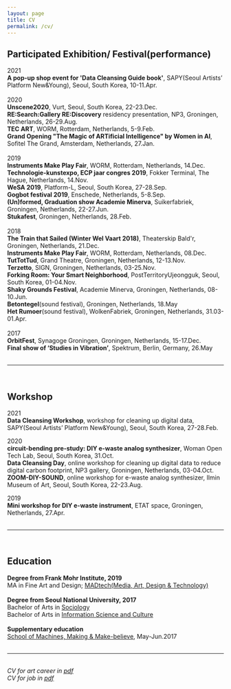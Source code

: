 ```yaml
---
layout: page
title: CV
permalink: /cv/
---
```


<h2>Participated Exhibition/ Festival(performance)</h2>

2021<br>
<b>A pop-up shop event for 'Data Cleansing Guide book'</b>, SAPY(Seoul Artists’ Platform New&Young), Seoul, South Korea, 10-11.Apr.<br>
<br>
2020<br>
<b>Unscene2020</b>, Vurt, Seoul, South Korea, 22-23.Dec.<br>
<b>RE:Search:Gallery RE:Discovery</b> residency presentation, NP3, Groningen, Netherlands, 26-29.Aug.<br>
<b>TEC ART</b>, WORM, Rotterdam, Netherlands, 5-9.Feb.<br>
<b>Grand Opening "The Magic of ARTificial Intelligence" by Women in AI</b>, Sofitel The Grand, Amsterdam, Netherlands, 27.Jan.<br>
<br>
2019<br>
<b>Instruments Make Play Fair</b>, WORM, Rotterdam, Netherlands, 14.Dec.<br>
<b>Technologie-kunstexpo, ECP jaar congres 2019</b>, Fokker Terminal, The Hague, Netherlands, 14.Nov.<br>
<b>WeSA 2019</b>, Platform-L, Seoul, South Korea, 27-28.Sep.<br>
<b>Gogbot festival 2019</b>, Enschede, Netherlands, 5-8.Sep.<br>
<b>(Un)formed, Graduation show Academie Minerva</b>, Suikerfabriek, Groningen, Netherlands, 22-27.Jun.<br>
<b>Stukafest</b>, Groningen, Netherlands, 28.Feb. <br>
<br>
2018<br>
<b>The Train that Sailed (Winter Wel Vaart 2018)</b>, Theaterskip Bald'r, Groningen, Netherlands, 21.Dec.<br>
<b>Instruments Make Play Fair</b>, WORM, Rotterdam, Netherlands, 08.Dec.<br>
<b>TutTotTud</b>, Grand Theatre, Groningen, Netherlands, 12-13.Nov.<br>
<b>Terzetto</b>, SIGN, Groningen, Netherlands, 03-25.Nov.<br>
<b>Forking Room: Your Smart Neighborhood</b>, PostTerritoryUjeongguk, Seoul, South Korea, 01-04.Nov.<br>
<b>Shaky Grounds Festival</b>, Academie Minerva, Groningen, Netherlands, 08-10.Jun.<br>
<b>Betontegel</b>(sound festival), Groningen, Netherlands, 18.May<br>
<b>Het Rumoer</b>(sound festival), WolkenFabriek, Groningen, Netherlands, 31.03-01.Apr.<br>
<br>
2017<br>
<b>OrbitFest</b>, Synagoge Groningen, Groningen, Netherlands, 15-17.Dec.<br>
<b>Final show of ‘Studies in Vibration’</b>, Spektrum, Berlin, Germany, 26.May<br><br/>

<hr/>
<br>
<h2>Workshop</h2>
2021<br>
<b>Data Cleansing Workshop</b>, workshop for cleaning up digital data, SAPY(Seoul Artists’ Platform New&Young), Seoul, South Korea, 27-28.Feb.<br>

2020<br>
<b>circuit-bending pre-study: DIY e-waste analog synthesizer</b>, Woman Open Tech Lab, Seoul, South Korea, 31.Oct.<br>
<b>Data Cleansing Day</b>, online workshop for cleaning up digital data to reduce digital carbon footprint, NP3 gallery, Groningen, Netherlands, 03-04.Oct.<br>
<b>ZOOM-DIY-SOUND</b>, online workshop for e-waste analog synthesizer, Ilmin Museum of Art, Seoul, South Korea, 22-23.Aug.<br>

2019<br>
<b>Mini workshop for DIY e-waste instrument</b>, ETAT space, Groningen, Netherlands, 27.Apr.
<br><br>

<hr/>
<!-- <table>
<tr>
<th>Skills</th>
<th> </th>
</tr>
<tr>
<td>Processing P5.js</td>
<td><i>advanced</i></td>
</tr>
<tr>
<td>Arduino</td>
<td><i>advanced</i></td>
</tr>
<tr>
<td>MaxMSP</td>
<td><i>advanced</i></td>
</tr>
<tr>
<td>HTML CSS</td>
<td><i>advanced</i></td>
</tr>
<tr>
<td>Github</td>
<td><i>advanced</i></td>
</tr>
</table> -->
<br>
<h2>Education</h2>
<strong>Degree from Frank Mohr Institute, 2019</strong>
<br>
MA in Fine Art and Design; <a href="http://fmi.academieminerva.nl/Programs/MADtech" target="blank">MADtech(Media, Art, Design & Technology)</a>
<br><br>
<strong>Degree from Seoul National University, 2017</strong>
<br>
Bachelor of Arts in <a href="http://sociology.snu.ac.kr/eng" target="blank">Sociology</a>
<br>
Bachelor of Arts in <a href="http://isc.snu.ac.kr/" target="blank">Information Science and Culture</a>
<br><br>
<strong>Supplementary education</strong>
<br>
<a href="http://schoolofma.org/" target="blank">School of Machines, Making & Make-believe</a>, May-Jun.2017
<br><br>

<hr/>
<br/>
<i>CV for art career in <a href="https://lucid2713.github.io/works/CVmina.pdf" target="blank">pdf</a></i>
<br/>
<i>CV for job in <a href="https://lucid2713.github.io/works/CVjob_mina.pdf" target="blank">pdf</a></i>

<br/><br/><br/>


<span class="contacticon center">
	<a href="lucid2713@gmail.com"><i class="fa fa-envelope-square"></i></a>
	<a href="https://github.com/lucid2713/" target="_blank"><i class="fa fa-github-square"></i></a>
	<a href="https://www.linkedin.com" target="_blank"><i class="fa fa-linkedin-square"></i></a>
	<a href="https://vimeo.com/user38129979/videos" target="_blank"><i class="fa fa-vimeo-square"></i></a>
	<a href="https://www.facebook.com/lucid2713" target="_blank"><i class="fa fa-facebook-official"></i></a>
</span>
